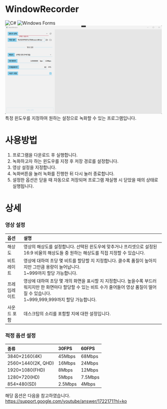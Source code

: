 # WindowRecorder
![C#](https://img.shields.io/badge/C%23-blueviolet?style=flat-square)
![Windows Forms](https://img.shields.io/badge/WPF-0078D7?style=flat-square)
![image](https://github.com/ares-ro/WindowRecorder/blob/main/docs/screenshot.png)
특정 윈도우를 지정하여 원하는 설정으로 녹화할 수 있는 프로그램입니다.

# 사용방법
1. 프로그램을 다운로드 후 실행합니다.
2. 녹화하고자 하는 윈도우를 지정 후 저장 경로를 설정합니다.
3. 영상 설정을 지정합니다.
4. 녹화버튼을 눌러 녹화를 진행한 뒤 다시 눌러 종료합니다.
5. 설정한 옵션은 닫을 때 자동으로 저장되며 프로그램 재실행 시 닫았을 때의 상태로 실행됩니다.

# 상세
### 영상 설정
| 옵션 | 설명 |
| :--- | :--- |
| 해상도 | 영상의 해상도를 설정합니다. 선택된 윈도우에 맞추거나 프리셋으로 설정된 16:9 비율의 해상도들 중 원하는 해상도를 직접 지정할 수 있습니다. |
| 비트레이트 | 영상에 대하여 초당 몇 비트를 할당할 지 지정합니다. 클수록 품질이 높아지지만 그만큼 용량이 늘어납니다.<br>1~999까지 할당 가능합니다. |
| 프레임레이트 | 영상에 대하여 초당 몇 개의 화면을 표시할 지 지정합니다. 높을수록 부드러워지지만 한 화면마다 할당할 수 있는 비트 수가 줄어들어 영상 품질이 떨어질 수 있습니다.<br>1~999,999,999까지 할당 가능합니다. |
| 사운드 포함 | 데스크탑의 소리를 포함할 지에 대한 설정입니다. |

### 적정 옵션 설정
| 종류 | 30FPS | 60FPS |
| :--- | :--- | :--- |
| 3840×2160(4K) | 45Mbps | 68Mbps |
| 2560×1440(2K, QHD) | 16Mbps | 24Mbps |
| 1920×1080(FHD) | 8Mbps | 12Mbps |
| 1280×720(HD) | 5Mbps | 7.5Mbps |
| 854×480(SD) | 2.5Mbps | 4Mbps |

해당 옵션은 다음을 참고하였습니다. https://support.google.com/youtube/answer/1722171?hl=ko
